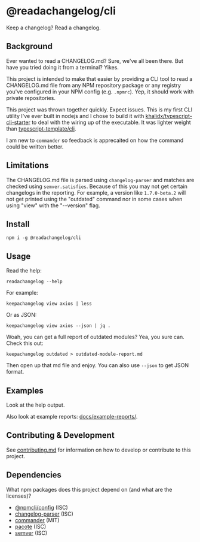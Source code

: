 # @readachangelog/cli

Keep a changelog? Read a changelog.

## Background

Ever wanted to read a CHANGELOG.md? Sure, we've all been there. But have you tried doing it from a terminal? Yikes.

This project is intended to make that easier by providing a CLI tool to read a CHANGELOG.md file from any NPM repository package or any registry you've configured in your NPM config (e.g. `.npmrc`). Yep, it should work with private repositories.

This project was thrown together quickly. Expect issues. This is my first CLI utility I've ever built in nodejs and I chose to build it with [khalidx/typescript-cli-starter](https://github.com/khalidx/typescript-cli-starter) to deal with the wiring up of the executable. It was lighter weight than [typescript-template/cli](https://www.npmjs.com/package/@typescript-template/cli).

I am new to `commander` so feedback is apprecaited on how the command could be written better.

## Limitations

The CHANGELOG.md file is parsed using `changelog-parser` and matches are checked using `semver.satisfies`. Because of this you may not get certain changelogs in the reporting. For example, a version like `1.7.0-beta.2` will not get printed using the "outdated" command nor in some cases when using "view" with the "--version" flag.

## Install

```
npm i -g @readachangelog/cli
```

## Usage

Read the help:

```
readachangelog --help
```

For example:

```
keepachangelog view axios | less
```

Or as JSON:

```
keepachangelog view axios --json | jq .
```

Woah, you can get a full report of outdated modules? Yea, you sure can. Check this out:

```
keepachangelog outdated > outdated-module-report.md
```

Then open up that md file and enjoy. You can also use `--json` to get JSON format.

## Examples

Look at the help output.

Also look at example reports: [docs/example-reports/](docs/example-reports/).

## Contributing & Development

See [contributing.md](docs/contributing/contributing.md) for information on how to develop or contribute to this project.

## Dependencies

What npm packages does this project depend on (and what are the licenses)?

- [@npmcli/config](https://www.npmjs.com/package/@npmcli/config) (ISC)
- [changelog-parser](https://www.npmjs.com/package/changelog-parser) (ISC)
- [commander](https://www.npmjs.com/package/commander) (MIT)
- [pacote](https://www.npmjs.com/package/pacote) (ISC)
- [semver](https://www.npmjs.com/package/semver) (ISC)
